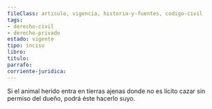 ```yaml
---
fileClass: articulo, vigencia, historia-y-fuentes, codigo-civil
tags:
- derecho-civil
- derecho-privado
estado: vigente
tipo: inciso
libro:
titulo:
parrafo:
corriente-juridica:
---
```

Si el animal herido entra en tierras ajenas donde no es lícito cazar sin permiso del dueño, podrá éste hacerlo suyo.
